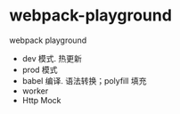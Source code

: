 # webpack-playground

webpack playground
  
- dev 模式. 热更新
- prod 模式
- babel 编译. 语法转换；polyfill 填充
- worker
- Http Mock
